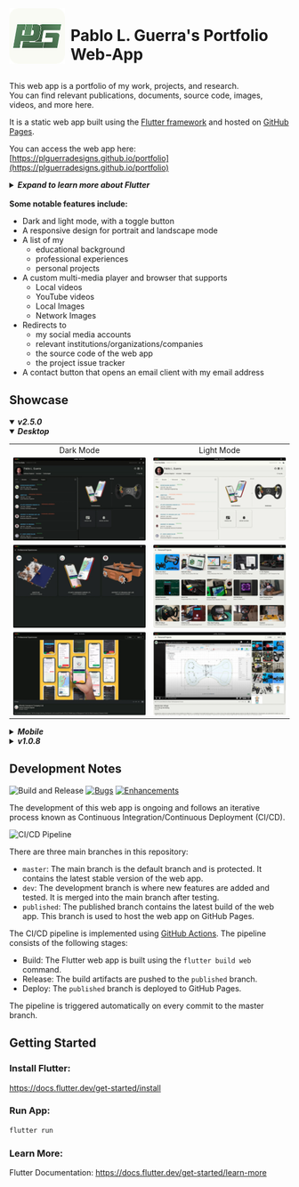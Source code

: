 <div style="display: flex; align-items: flex-end;">
    <img src="https://raw.githubusercontent.com/PLGuerraDesigns/portfolio/master/web/icons/Icon-192.png" alt="Icon" width="100" height="100" style="margin-right: 10px;">
    <h1 style="margin: 0;">Pablo L. Guerra's Portfolio Web-App</h1>
</div>
</br>

This web app is a portfolio of my work, projects, and research. </br>
You can find relevant publications, documents, source code, images, videos, and more here.

It is a static web app built using the [Flutter framework](https://flutter.dev/) and hosted on [GitHub Pages](https://pages.github.com/). </br>

You can access the web app here: [https://plguerradesigns.github.io/portfolio](https://plguerradesigns.github.io/portfolio)

<details>
<summary><i><strong> Expand to learn more about Flutter</strong></i></summary>

[![introducing-flutter.png](https://i.postimg.cc/kGfjsky9/introducing-flutter.png)](https://www.youtube.com/watch?v=fq4N0hgOWzU)

Try Flutter directly in your browser using [DartPad](https://dartpad.dev/?id=5c0e154dd50af4a9ac856908061291bc&sample=counter).

[![dart-pad.gif](https://i.postimg.cc/brNDxMJQ/dart-pad.gif)](https://dartpad.dev/?id=5c0e154dd50af4a9ac856908061291bc&sample=counter)

</details>
</br>
<strong>Some notable features include:</strong>

- Dark and light mode, with a toggle button
- A responsive design for portrait and landscape mode
- A list of my
  - educational background
  - professional experiences
  - personal projects
- A custom multi-media player and browser that supports
  - Local videos
  - YouTube videos
  - Local Images
  - Network Images
- Redirects to
  - my social media accounts
  - relevant institutions/organizations/companies
  - the source code of the web app
  - the project issue tracker
- A contact button that opens an email client with my email address

## Showcase

<details open>
<summary><i><strong>v2.5.0</strong></i></summary>

<details open>
<summary><i><strong>Desktop</strong></i></summary>

<table>
 <tr>
    <td style="text-align: center;">Dark Mode</td>
    <td style="text-align: center;">Light Mode</td>
  </tr>
  <tr>
    <td>
      <img src="https://raw.githubusercontent.com/PLGuerraDesigns/portfolio/master/showcase/v2.5.0/desktop/dark/home.webp" alt="Home (Dark Mode)" width="300">
    </td>
    <td>
      <img src="https://raw.githubusercontent.com/PLGuerraDesigns/portfolio/master/showcase/v2.5.0/desktop/light/home.webp" alt="Home (Light Mode)" width="300">
    </td>
  </tr>
  <tr>
    <td>
      <img src="https://raw.githubusercontent.com/PLGuerraDesigns/portfolio/master/showcase/v2.5.0/desktop/dark/professional_experience.webp" alt="Professional Experience (Dark Mode)" width="300">
    </td>
    <td>
      <img src="https://raw.githubusercontent.com/PLGuerraDesigns/portfolio/master/showcase/v2.5.0/desktop/light/projects.webp" alt="Projects (Light Mode)" width="300">
    </td>
  </tr>
  <tr>
    <td>
      <img src="https://raw.githubusercontent.com/PLGuerraDesigns/portfolio/master/showcase/v2.5.0/desktop/dark/details.webp" alt="Details (Dark Mode)" width="300">
    </td>
    <td>
      <img src="https://raw.githubusercontent.com/PLGuerraDesigns/portfolio/master/showcase/v2.5.0/desktop/light/details.webp" alt="Details (Light Mode)" width="300">
    </td>

</table>

</details>

<details>
<summary><i><strong>Mobile</strong></i></summary>

<table>
 <tr>
    <td style="text-align: center;">Dark Mode</td>
    <td style="text-align: center;">Light Mode</td>
  </tr>
  <tr>
    <td>
      <img src="https://raw.githubusercontent.com/PLGuerraDesigns/portfolio/master/showcase/v2.5.0/mobile/dark/home_drawer.webp" alt="Home Drawer (Dark Mode)" width="300">
    </td>
    <td>
      <img src="https://raw.githubusercontent.com/PLGuerraDesigns/portfolio/master/showcase/v2.5.0/mobile/light/home.webp" alt="Home (Light Mode)" width="300">
    </td>
  </tr>
  <tr>
    <td>
      <img src="https://raw.githubusercontent.com/PLGuerraDesigns/portfolio/master/showcase/v2.5.0/mobile/dark/professional_experience.webp" alt="Professional Experience (Dark Mode)" width="300">
    </td>
    <td>
      <img src="https://raw.githubusercontent.com/PLGuerraDesigns/portfolio/master/showcase/v2.5.0/mobile/light/projects.webp" alt="Projects (Light Mode)" width="300">
    </td>
  </tr>
  <tr>
    <td>
      <img src="https://raw.githubusercontent.com/PLGuerraDesigns/portfolio/master/showcase/v2.5.0/mobile/dark/details.webp" alt="Details (Dark Mode)" width="300">
    </td>
    <td>
      <img src="https://raw.githubusercontent.com/PLGuerraDesigns/portfolio/master/showcase/v2.5.0/mobile/light/details.webp" alt="Details (Light Mode)" width="300">
    </td>
  </tr>
</table>

</details>

</details>

<details>
<summary><i><strong>v1.0.8</strong></i></summary>

<table>
 <tr>
    <td style="text-align: center;">Desktop</td>
    <td style="text-align: center;">Mobile</td>
  </tr>
  <!-- home, about, professional_experience, details, projects, contact, resume  -->

  <tr>
    <td>
      <img src="https://raw.githubusercontent.com/PLGuerraDesigns/portfolio/master/showcase/v1.0.8/desktop/home.webp" alt="Home" width="300">
    </td>
    <td>
      <img src="https://raw.githubusercontent.com/PLGuerraDesigns/portfolio/master/showcase/v1.0.8/mobile/home.webp" alt="Home" width="300">
    </td>
  </tr>
  <tr>
    <td>
      <img src="https://raw.githubusercontent.com/PLGuerraDesigns/portfolio/master/showcase/v1.0.8/desktop/about.webp" alt="About" width="300">
    </td>
    <td>
      <img src="https://raw.githubusercontent.com/PLGuerraDesigns/portfolio/master/showcase/v1.0.8/mobile/about.webp" alt="About" width="300">
    </td>
  </tr>
  <tr>
    <td>
      <img src="https://raw.githubusercontent.com/PLGuerraDesigns/portfolio/master/showcase/v1.0.8/desktop/professional_experience.webp" alt="Professional Experience" width="300">
    </td>
    <td>
      <img src="https://raw.githubusercontent.com/PLGuerraDesigns/portfolio/master/showcase/v1.0.8/mobile/professional_experience.webp" alt="Professional Experience" width="300">
    </td>
  </tr>
  <tr>
    <td>
      <img src="https://raw.githubusercontent.com/PLGuerraDesigns/portfolio/master/showcase/v1.0.8/desktop/professional_experience_details.webp" alt="Professional Experience Details" width="300">
    </td>
    <td>
      <img src="https://raw.githubusercontent.com/PLGuerraDesigns/portfolio/master/showcase/v1.0.8/mobile/details.webp" alt="Professional Experience Details" width="300">
    </td>
  </tr>
  <tr>
    <td>
      <img src="https://raw.githubusercontent.com/PLGuerraDesigns/portfolio/master/showcase/v1.0.8/desktop/projects.webp" alt="Projects" width="300">
    </td>
    <td>
      <img src="https://raw.githubusercontent.com/PLGuerraDesigns/portfolio/master/showcase/v1.0.8/mobile/projects.webp" alt="Projects" width="300">
    </td>
  </tr>
  <tr>
    <td>
      <img src="https://raw.githubusercontent.com/PLGuerraDesigns/portfolio/master/showcase/v1.0.8/desktop/projects_details.webp" alt="Projects Details" width="300">
    </td>
    <td>
      <img src="https://raw.githubusercontent.com/PLGuerraDesigns/portfolio/master/showcase/v1.0.8/mobile/home_drawer.webp" alt="Home Drawer" width="300">
    </td>
  <tr>
    <td>
      <img src="https://raw.githubusercontent.com/PLGuerraDesigns/portfolio/master/showcase/v1.0.8/desktop/contact.webp" alt="Contact" width="300">
    </td>
    <td>
      <img src="https://raw.githubusercontent.com/PLGuerraDesigns/portfolio/master/showcase/v1.0.8/mobile/contact.webp" alt="Contact" width="300">
    </td>
  </tr>
  <tr>
    <td>
      <img src="https://raw.githubusercontent.com/PLGuerraDesigns/portfolio/master/showcase/v1.0.8/desktop/resume.webp" alt="Resume" width="300">
    </td>
    <td>
      <img src="https://raw.githubusercontent.com/PLGuerraDesigns/portfolio/master/showcase/v1.0.8/mobile/resume.webp" alt="Resume" width="300">
    </td>
  </tr>
</table>

</details>

## Development Notes

![Build and Release](https://github.com/plguerradesigns/portfolio/actions/workflows/main.yml/badge.svg)
[![Bugs](https://img.shields.io/github/issues/plguerradesigns/portfolio/bug?label=Bugs)](https://github.com/PLGuerraDesigns/portfolio/issues?q=is%3Aissue+is%3Aopen)
[![Enhancements](https://img.shields.io/github/issues/plguerradesigns/portfolio/enhancement?label=Enhancements)](https://github.com/PLGuerraDesigns/portfolio/issues?q=is%3Aissue+is%3Aopen)

The development of this web app is ongoing and follows an iterative process known as Continuous Integration/Continuous Deployment (CI/CD). </br>

![CI/CD Pipeline](https://www.synopsys.com/glossary/what-is-cicd/_jcr_content/root/synopsyscontainer/column_1946395452_co/colRight/image_copy.coreimg.svg/1663683682045/cicd.svg)

There are three main branches in this repository:

- `master`: The main branch is the default branch and is protected. It contains the latest stable version of the web app.
- `dev`: The development branch is where new features are added and tested. It is merged into the main branch after testing.
- `published`: The published branch contains the latest build of the web app. This branch is used to host the web app on GitHub Pages.

The CI/CD pipeline is implemented using [GitHub Actions](https://github.com/features/actions). The pipeline consists of the following stages:

- Build: The Flutter web app is built using the `flutter build web` command.
- Release: The build artifacts are pushed to the `published` branch.
- Deploy: The `published` branch is deployed to GitHub Pages.

The pipeline is triggered automatically on every commit to the master branch.

## Getting Started

### Install Flutter:

https://docs.flutter.dev/get-started/install

### Run App:

```bash
flutter run
```

### Learn More:

Flutter Documentation:
https://docs.flutter.dev/get-started/learn-more
